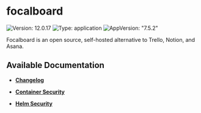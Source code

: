 # focalboard

![Version: 12.0.17](https://img.shields.io/badge/Version-12.0.17-informational?style=flat-square) ![Type: application](https://img.shields.io/badge/Type-application-informational?style=flat-square) ![AppVersion: "7.5.2"](https://img.shields.io/badge/AppVersion-"7.5.2"-informational?style=flat-square)

Focalboard is an open source, self-hosted alternative to Trello, Notion, and Asana.

## Available Documentation

- [**Changelog**](CHANGELOG)

- [**Container Security**](container-security)

- [**Helm Security**](helm-security)

